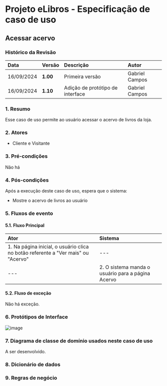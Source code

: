 # Projeto eLibros - Especificação de caso de uso

##  Acessar acervo

### Histórico da Revisão 
|  Data  | Versão | Descrição | Autor |
|:-------|:-------|:----------|:------|
| 16/09/2024 | **1.00** | Primeira versão  | Gabriel Campos |
| 16/09/2024 | **1.10** | Adição de protótipo de interface  | Gabriel Campos |


### 1. Resumo 
Esse caso de uso permite ao usuário acessar o acervo de livros da loja.

### 2. Atores 
- Cliente e Visitante

### 3. Pré-condições
Não há
  
### 4. Pós-condições
Após a execução deste caso de uso, espera que o sistema:
- Mostre o acervo de livros ao usuário

### 5. Fluxos de evento

#### 5.1. Fluxo Principal 
|  Ator  | Sistema |
|:-------|:------- |
|1. Na página inicial, o usuário clica no botão referente a "Ver mais" ou "Acervo"| --- |
| --- |2. O sistema manda o usuário para a página Acervo | 


#### 5.2. Fluxo de exceção

Não há exceção.

### 6. Protótipos de Interface

![image](https://github.com/user-attachments/assets/3a6c99e8-b32a-41a6-abd6-72f29c572da0)


### 7. Diagrama de classe de domínio usados neste caso de uso

A ser desenvolvido.

### 8. Dicionário de dados

### 9. Regras de negócio
